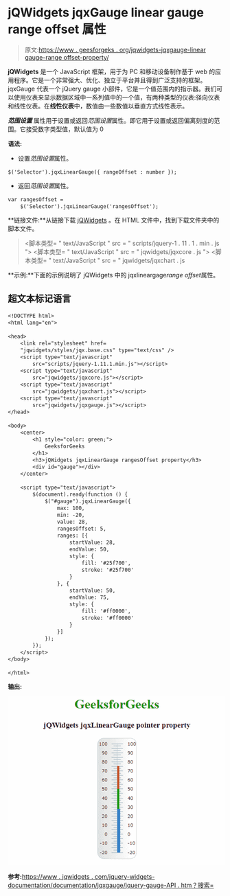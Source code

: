 # jQWidgets jqxGauge linear gauge range offset 属性

> 原文:[https://www . geesforgeks . org/jqwidgets-jqxgauge-linear gauge-range offset-property/](https://www.geeksforgeeks.org/jqwidgets-jqxgauge-lineargauge-rangeoffset-property/)

**jQWidgets** 是一个 JavaScript 框架，用于为 PC 和移动设备制作基于 web 的应用程序。它是一个非常强大、优化、独立于平台并且得到广泛支持的框架。jqxGauge 代表一个 jQuery gauge 小部件，它是一个值范围内的指示器。我们可以使用仪表来显示数据区域中一系列值中的一个值，有两种类型的仪表:径向仪表和线性仪表。在**线性仪表**中，数值由一些数值以垂直方式线性表示。

***范围设置*** 属性用于设置或返回*范围设置*属性。即它用于设置或返回偏离刻度的范围。它接受数字类型值，默认值为 0

**语法:**

*   设置*范围设置*属性。

```
$('Selector').jqxLinearGauge({ rangeOffset : number });
```

*   返回*范围设置*属性。

```
var rangesOffset =
    $('Selector').jqxLinearGauge('rangesOffset');
```

**链接文件:**从链接下载 [jQWidgets](https://www.jqwidgets.com/download/) 。在 HTML 文件中，找到下载文件夹中的脚本文件。

> <link rel="”stylesheet”" href="”jqwidgets/styles/jqx.base.css”" type="”text/css”">
> <脚本类型= " text/JavaScript " src = " scripts/jquery-1 . 11 . 1 . min . js "></脚本类型>
> <脚本类型= " text/JavaScript " src = " jqwidgets/jqxcore . js "></脚本类型>
> <脚本类型= " text/JavaScript " src = " jqwidgets/jqxchart . js

**示例:**下面的示例说明了 jQWidgets 中的 jqxlineargage*range offset*属性。

## 超文本标记语言

```
<!DOCTYPE html>
<html lang="en">

<head>
    <link rel="stylesheet" href=
    "jqwidgets/styles/jqx.base.css" type="text/css" />
    <script type="text/javascript" 
        src="scripts/jquery-1.11.1.min.js"></script>
    <script type="text/javascript" 
        src="jqwidgets/jqxcore.js"></script>
    <script type="text/javascript" 
        src="jqwidgets/jqxchart.js"></script>
    <script type="text/javascript" 
        src="jqwidgets/jqxgauge.js"></script>
</head>

<body>
    <center>
        <h1 style="color: green;">
            GeeksforGeeks
        </h1>
        <h3>jQWidgets jqxLinearGauge rangesOffset property</h3>
        <div id="gauge"></div>
    </center>

    <script type="text/javascript">
        $(document).ready(function () {
            $("#gauge").jqxLinearGauge({
                max: 100,
                min: -20,
                value: 28,
                rangesOffset: 5,
                ranges: [{
                    startValue: 28,
                    endValue: 50,
                    style: {
                        fill: '#25f700',
                        stroke: '#25f700'
                    }
                }, {
                    startValue: 50,
                    endValue: 75,
                    style: {
                        fill: '#ff0000',
                        stroke: '#ff0000'
                    }
                }]
            });
        });
    </script>
</body>

</html>
```

**输出:**

![](img/ca5c757201c936165993f6b44b36c3ca.png)

**参考:**[https://www . jqwidgets . com/jquery-widgets-documentation/documentation/jqxgauge/jquery-gauge-API . htm？搜索=](https://www.jqwidgets.com/jquery-widgets-documentation/documentation/jqxgauge/jquery-gauge-api.htm?search=)